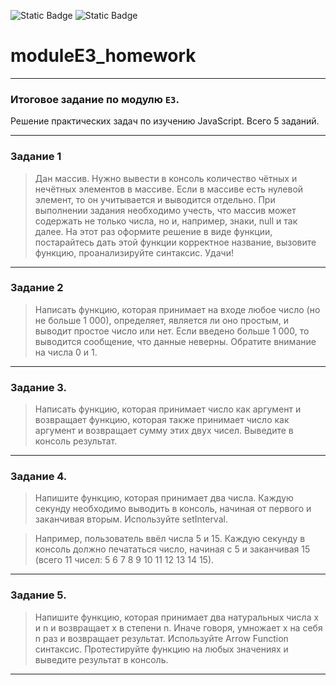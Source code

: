
![Static Badge](https://img.shields.io/badge/Github-leroyspb-green%20)
![Static Badge](https://img.shields.io/badge/WELCOME-violet)


# moduleE3_homework 
___
### Итоговое задание по модулю `E3`. 

Решение практических задач по изучению JavaScript. Всего 5 заданий. 
___

### Задание 1

>Дан массив. Нужно вывести в консоль количество чётных и нечётных элементов в массиве.
Если в массиве есть нулевой элемент, то он учитывается и выводится отдельно.
При выполнении задания необходимо учесть, что массив может содержать не только числа, но и,
например, знаки, null и так далее.
На этот раз оформите решение в виде функции, постарайтесь дать этой функции корректное название,
вызовите функцию, проанализируйте синтаксис.
Удачи!
___
### Задание 2

>Написать функцию, которая принимает на входе любое число (но не больше 1 000), определяет,
является ли оно простым, и выводит простое число или нет. Если введено больше 1 000,
то выводится сообщение, что данные неверны. Обратите внимание на числа 0 и 1.
___
### Задание 3.

>Написать функцию, которая принимает число как аргумент и возвращает функцию, которая также принимает число
как аргумент и возвращает сумму этих двух чисел. Выведите в консоль результат.
---
### Задание 4.

>Напишите функцию, которая принимает два числа. Каждую секунду необходимо выводить в консоль,
начиная от первого и заканчивая вторым. Используйте setInterval.

>Например, пользователь ввёл числа 5 и 15. Каждую секунду в консоль должно печататься число,
начиная с 5 и заканчивая 15 (всего 11 чисел: 5 6 7 8 9 10 11 12 13 14 15).

---
### Задание 5.

>Напишите функцию, которая принимает два натуральных числа x и n и возвращает x в степени n.
Иначе говоря, умножает x на себя n раз и возвращает результат.
Используйте Arrow Function синтаксис.
Протестируйте функцию на любых значениях и выведите результат в консоль.





___
